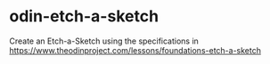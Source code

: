 # odin-etch-a-sketch
Create an Etch-a-Sketch using the specifications in https://www.theodinproject.com/lessons/foundations-etch-a-sketch
